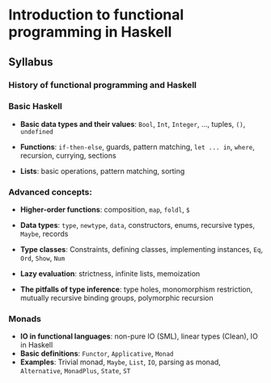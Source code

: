Introduction to functional programming in Haskell
=================================================

Syllabus
--------

### History of functional programming and Haskell

### Basic Haskell

* **Basic data types and their values**: `Bool`, `Int`, `Integer`, ..., tuples, `()`, `undefined`

* **Functions**: `if-then-else`, guards, pattern matching, `let ... in`, `where`, recursion, currying, sections

* **Lists**: basic operations, pattern matching, sorting

### Advanced concepts:

* **Higher-order functions**: composition, `map`, `foldl`, `$`

* **Data types**: `type`, `newtype`, `data`, constructors, enums, recursive types, `Maybe`, records

* **Type classes**: Constraints, defining classes, implementing instances, `Eq`, `Ord`, `Show`, `Num`

* **Lazy evaluation**: strictness, infinite lists, memoization

* **The pitfalls of type inference**: type holes, monomorphism restriction, mutually recursive binding groups, polymorphic recursion

### Monads

* **IO in functional languages**: non-pure IO (SML), linear types (Clean), IO in Haskell
* **Basic definitions**: `Functor`, `Applicative`, `Monad`
* **Examples**: Trivial monad, `Maybe`, `List`, `IO`, parsing as monad, `Alternative`, `MonadPlus`, `State`, `ST`
